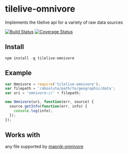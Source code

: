 # tilelive-omnivore

Implements the tilelive api for a variety of raw data sources

[![Build Status](https://travis-ci.org/mapbox/tilelive-omnivore.svg?branch=master)](https://travis-ci.org/mapbox/tilelive-omnivore)
[![Coverage Status](https://coveralls.io/repos/mapbox/tilelive-omnivore/badge.svg?branch=master&service=github)](https://coveralls.io/github/mapbox/tilelive-omnivore?branch=master)

## Install

```
npm install -g tilelive-omnivore
```

## Example

```javascript
var Omnivore = require('tilelive-omnivore');
var filepath = '/absolute/path/to/geographic/data';
var uri = 'omnivore://' + filepath;

new Omnivore(uri, function(err, source) {
  source.getInfo(function(err, info) {
    console.log(info);
  });
});
```

## Works with

any file supported by [mapnik-omnivore](https://github.com/mapbox/mapnik-omnivore)
